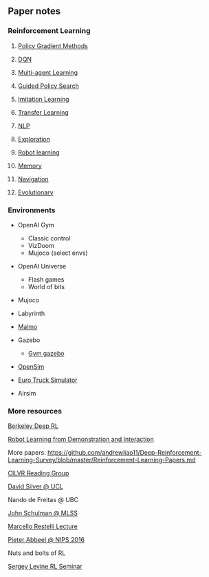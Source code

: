 Paper notes
-----------

### Reinforcement Learning

1. [Policy Gradient Methods](./pg)

2. [DQN](./dqn)

3. [Multi-agent Learning](./multi-agent)

4. [Guided Policy Search](./gps)

5. [Imitation Learning](./imitation)

6. [Transfer Learning](./transfer)

7. [NLP](./nlp)

8. [Exploration](./exploration)

9. [Robot learning](./robo)

10. [Memory](./memory)

11. [Navigation](./navigation)

12. [Evolutionary](./es)

### Environments

* OpenAI Gym

  * Classic control
  * VizDoom
  * Mujoco (select envs)

* OpenAI Universe

  * Flash games
  * World of bits

* Mujoco

* Labyrinth

* [Malmo](https://github.com/Microsoft/malmo)

* Gazebo

  * [Gym gazebo](https://github.com/erlerobot/gym-gazebo)

* [OpenSim](https://www.crowdai.org/challenges/learning-how-to-walk)

* [Euro Truck Simulator](https://github.com/bethesirius/ChosunTruck)

* Airsim

### More resources

[Berkeley Deep RL](http:/rll.berkeley.edu/deeprlcourse/)

[Robot Learning from Demonstration and Interaction](http://www.cs.utexas.edu/users/sniekum/classes/RLFD-F16/desc.php)

More papers: https://github.com/andrewliao11/Deep-Reinforcement-Learning-Survey/blob/master/Reinforcement-Learning-Papers.md

[CILVR Reading Group](https://github.com/cilvrRG/RL)

[David Silver @ UCL](http://icml.cc/2016/tutorials/deep_rl_tutorial.pdf)

Nando de Freitas @ UBC

[John Schulman @ MLSS](http://rll.berkeley.edu/deeprlcourse/#lecture-videos)

[Marcello Restelli Lecture](http://home.deib.polimi.it/restelli/MyWebSite/pdf/rl7.pdf)

[Pieter Abbeel @ NIPS 2016](http://people.eecs.berkeley.edu/~pabbeel/nips-tutorial-policy-optimization-Schulman-Abbeel.pdf)

Nuts and bolts of RL

[Sergey Levine RL Seminar](https://www.youtube.com/watch?v=eKaYnXQUb2g&feature=youtu.be)
